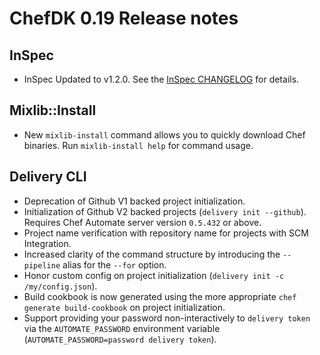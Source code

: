# ChefDK 0.19 Release notes

## InSpec
* InSpec Updated to v1.2.0. See the [InSpec CHANGELOG](https://github.com/chef/inspec/tree/v1.2.0) for details.

## Mixlib::Install
* New `mixlib-install` command allows you to quickly download Chef binaries. Run `mixlib-install help` for command usage.

## Delivery CLI
* Deprecation of Github V1 backed project initialization.
* Initialization of Github V2 backed projects (`delivery init --github`). Requires Chef Automate server version `0.5.432` or above.
* Project name verification with repository name for projects with SCM Integration. 
* Increased clarity of the command structure by introducing the `--pipeline` alias for the `--for` option.
* Honor custom config on project initialization (`delivery init -c /my/config.json`).
* Build cookbook is now generated using the more appropriate `chef generate build-cookbook` on project initialization.
* Support providing your password non-interactively to `delivery token` via the `AUTOMATE_PASSWORD` environment variable (`AUTOMATE_PASSWORD=password delivery token`).
